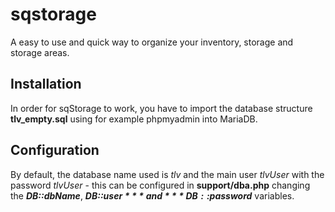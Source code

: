 # sqstorage
A easy to use and quick way to organize your inventory, storage and storage areas.

## Installation

In order for sqStorage to work, you have to import the database structure **tlv_empty.sql** using for example phpmyadmin into MariaDB.

## Configuration
By default, the database name used is *tlv* and the main user *tlvUser* with the password *tlvUser* - this can be configured in **support/dba.php** changing the ***DB::dbName***,  ***DB::$user*** and ***DB::$password*** variables.

